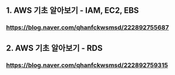 ## 1. AWS 기초 알아보기 - IAM, EC2, EBS
### https://blog.naver.com/qhanfckwsmsd/222892755687

## 2. AWS 기초 알아보기 - RDS
### https://blog.naver.com/qhanfckwsmsd/222892759315
